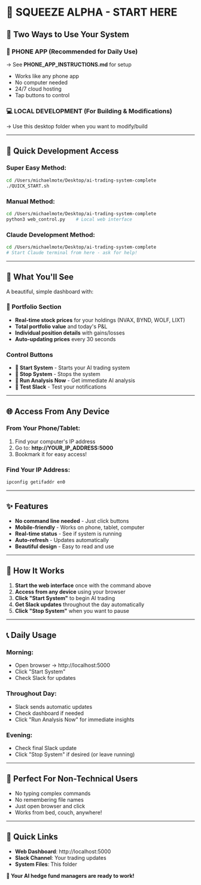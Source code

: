 # 🚀 SQUEEZE ALPHA - START HERE

## 🎯 **Two Ways to Use Your System**

### **📱 PHONE APP (Recommended for Daily Use)**
→ See **PHONE_APP_INSTRUCTIONS.md** for setup
- Works like any phone app
- No computer needed
- 24/7 cloud hosting
- Tap buttons to control

### **💻 LOCAL DEVELOPMENT (For Building & Modifications)**
→ Use this desktop folder when you want to modify/build

---

## 🚀 **Quick Development Access**

### **Super Easy Method:**
```bash
cd /Users/michaelmote/Desktop/ai-trading-system-complete
./QUICK_START.sh
```

### **Manual Method:**
```bash
cd /Users/michaelmote/Desktop/ai-trading-system-complete
python3 web_control.py    # Local web interface
```

### **Claude Development Method:**
```bash
cd /Users/michaelmote/Desktop/ai-trading-system-complete
# Start Claude terminal from here - ask for help!
```

---

## 📱 **What You'll See**

A beautiful, simple dashboard with:

### **💼 Portfolio Section**
- **Real-time stock prices** for your holdings (NVAX, BYND, WOLF, LIXT)
- **Total portfolio value** and today's P&L
- **Individual position details** with gains/losses
- **Auto-updating prices** every 30 seconds

### **Control Buttons**
- **🚀 Start System** - Starts your AI trading system
- **🛑 Stop System** - Stops the system  
- **🧠 Run Analysis Now** - Get immediate AI analysis
- **📱 Test Slack** - Test your notifications

---

## 🌐 **Access From Any Device**

### **From Your Phone/Tablet:**
1. Find your computer's IP address
2. Go to: **http://YOUR_IP_ADDRESS:5000**
3. Bookmark it for easy access!

### **Find Your IP Address:**
```bash
ipconfig getifaddr en0
```

---

## ✨ **Features**

- **No command line needed** - Just click buttons
- **Mobile-friendly** - Works on phone, tablet, computer
- **Real-time status** - See if system is running
- **Auto-refresh** - Updates automatically
- **Beautiful design** - Easy to read and use

---

## 🤖 **How It Works**

1. **Start the web interface** once with the command above
2. **Access from any device** using your browser
3. **Click "Start System"** to begin AI trading
4. **Get Slack updates** throughout the day automatically
5. **Click "Stop System"** when you want to pause

---

## 📞 **Daily Usage**

### **Morning:**
- Open browser → http://localhost:5000
- Click "Start System" 
- Check Slack for updates

### **Throughout Day:**
- Slack sends automatic updates
- Check dashboard if needed
- Click "Run Analysis Now" for immediate insights

### **Evening:**
- Check final Slack update
- Click "Stop System" if desired (or leave running)

---

## 🎯 **Perfect For Non-Technical Users**

- No typing complex commands
- No remembering file names
- Just open browser and click
- Works from bed, couch, anywhere!

---

## 🔗 **Quick Links**

- **Web Dashboard**: http://localhost:5000
- **Slack Channel**: Your trading updates
- **System Files**: This folder

**🎉 Your AI hedge fund managers are ready to work!**